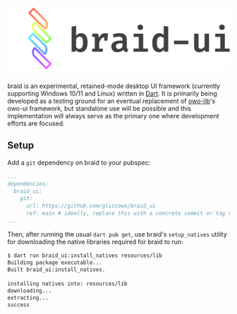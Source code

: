 <h1 align="center">
<picture>
    <source media="(prefers-color-scheme: dark)" srcset="assets/logo_text_dark.png">
    <img alt="braid-ui" src="assets/logo_text_light.png">
</picture>
</h1>

braid is an experimental, retained-mode desktop UI framework (currently supporting Windows 10/11 and Linux) written in [Dart](https://dart.dev). It is primarily being developed as a testing ground for an eventual replacement of [owo-lib](https://github.com/wisp-forest/owo-lib)'s owo-ui framework, but standalone use will be possible and this implementation will always serve as the primary one where development efforts are focused.

## Setup

Add a `git` dependency on braid to your pubspec:
```yaml
...
dependencies:
  braid_ui:
    git:
      url: https://github.com/gliscowo/braid_ui
      ref: main # ideally, replace this with a concrete commit or tag reference
...
```

Then, after running the usual `dart pub get`, use braid's `setup_natives` utility for downloading the native libraries required for braid to run:

```
$ dart run braid_ui:install_natives resources/lib
Building package executable... 
Built braid_ui:install_natives.

installing natives into: resources/lib
downloading...
extracting...
success
```
